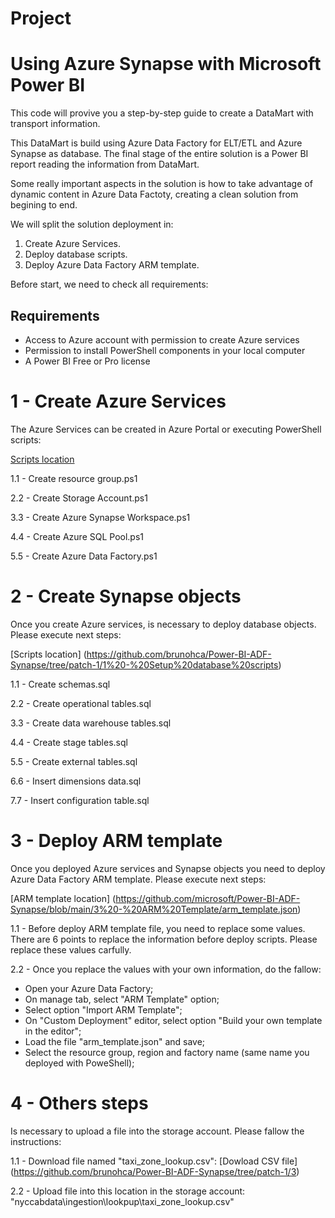 # Project

# Using Azure Synapse with Microsoft Power BI

This code will provive you a step-by-step guide to create a DataMart with transport information.

This DataMart is build using Azure Data Factory for ELT/ETL and Azure Synapse as database. The final stage of the entire solution is a Power BI report reading the information from DataMart.

Some really important aspects in the solution is how to take advantage of dynamic content in Azure Data Factoty, creating a clean solution from begining to end.

We will split the solution deployment in:

1. Create Azure Services.
2. Deploy database scripts.
3. Deploy Azure Data Factory ARM template.

Before start, we need to check all requirements:

## Requirements

- Access to Azure account with permission to create Azure services
- Permission to install PowerShell components in your local computer
- A Power BI Free or Pro license

# 1 - Create Azure Services

The Azure Services can be created in Azure Portal or executing PowerShell scripts:

[Scripts location](https://github.com/brunohca/Power-BI-ADF-Synapse/tree/patch-1/1%20-%20Setup%20-%20PowerShell%20scripts)

1.1 - Create resource group.ps1

2.2 - Create Storage Account.ps1

3.3 - Create Azure Synapse Workspace.ps1

4.4 - Create Azure SQL Pool.ps1

5.5 - Create Azure Data Factory.ps1

# 2 - Create Synapse objects

Once you create Azure services, is necessary to deploy database objects. Please execute next steps:

[Scripts location] (https://github.com/brunohca/Power-BI-ADF-Synapse/tree/patch-1/1%20-%20Setup%20database%20scripts)

1.1 - Create schemas.sql

2.2 - Create operational tables.sql

3.3 - Create data warehouse tables.sql

4.4 - Create stage tables.sql

5.5 - Create external tables.sql

6.6 - Insert dimensions data.sql

7.7 - Insert configuration table.sql

# 3 - Deploy ARM template

Once you deployed Azure services and Synapse objects you need to deploy Azure Data Factory ARM template. Please execute next steps:

[ARM template location] (https://github.com/microsoft/Power-BI-ADF-Synapse/blob/main/3%20-%20ARM%20Template/arm_template.json)

1.1 - Before deploy ARM template file, you need to replace some values. There are 6 points to replace the information before deploy scripts. Please replace these values carfully.

2.2 - Once you replace the values with your own information, do the fallow:
  - Open your Azure Data Factory;
  - On manage tab, select "ARM Template" option;
  - Select option "Import ARM Template";
  - On "Custom Deployment" editor, select option "Build your own template in the editor";
  - Load the file "arm_template.json" and save;
  - Select the resource group, region and factory name (same name you deployed with PoweShell);

# 4 - Others steps

Is necessary to upload a file into the storage account. Please fallow the instructions:

1.1 - Download file named "taxi_zone_lookup.csv": [Dowload CSV file] (https://github.com/brunohca/Power-BI-ADF-Synapse/tree/patch-1/3)

2.2 - Upload file into this location in the storage account: "nyccabdata\ingestion\lookpup\taxi_zone_lookup.csv"
